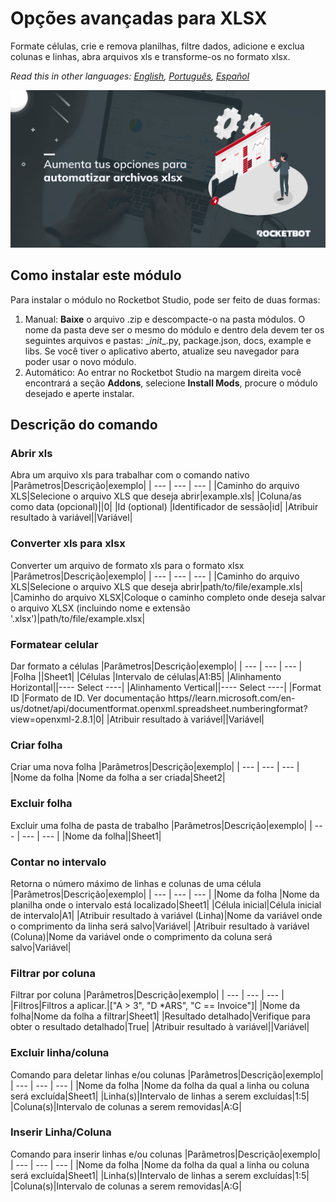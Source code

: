 



# Opções avançadas para XLSX
  
Formate células, crie e remova planilhas, filtre dados, adicione e exclua colunas e linhas, abra arquivos xls e transforme-os no formato xlsx.  

*Read this in other languages: [English](Manual_AdvancedXLSX.md), [Português](Manual_AdvancedXLSX.pr.md), [Español](Manual_AdvancedXLSX.es.md)*
  
![banner](imgs/Banner_AdvancedXLSX.png)
## Como instalar este módulo
  
Para instalar o módulo no Rocketbot Studio, pode ser feito de duas formas:
1. Manual: __Baixe__ o arquivo .zip e descompacte-o na pasta módulos. O nome da pasta deve ser o mesmo do módulo e dentro dela devem ter os seguintes arquivos e pastas: \__init__.py, package.json, docs, example e libs. Se você tiver o aplicativo aberto, atualize seu navegador para poder usar o novo módulo.
2. Automático: Ao entrar no Rocketbot Studio na margem direita você encontrará a seção **Addons**, selecione **Install Mods**, procure o módulo desejado e aperte instalar.  


## Descrição do comando

### Abrir xls
  
Abra um arquivo xls para trabalhar com o comando nativo
|Parâmetros|Descrição|exemplo|
| --- | --- | --- |
|Caminho do arquivo XLS|Selecione o arquivo XLS que deseja abrir|example.xls|
|Coluna/as como data (opcional)||0|
|Id (optional) |Identificador de sessão|id|
|Atribuir resultado à variável||Variável|

### Converter xls para xlsx
  
Converter um arquivo de formato xls para o formato xlsx
|Parâmetros|Descrição|exemplo|
| --- | --- | --- |
|Caminho do arquivo XLS|Selecione o arquivo XLS que deseja abrir|path/to/file/example.xls|
|Caminho do arquivo XLSX|Coloque o caminho completo onde deseja salvar o arquivo XLSX (incluindo nome e extensão '.xlsx')|path/to/file/example.xlsx|

### Formatear celular
  
Dar formato a células
|Parâmetros|Descrição|exemplo|
| --- | --- | --- |
|Folha ||Sheet1|
|Células |Intervalo de células|A1:B5|
|Alinhamento Horizontal||---- Select ----|
|Alinhamento Vertical||---- Select ----|
|Format ID |Formato de ID. Ver documentação https//learn.microsoft.com/en-us/dotnet/api/documentformat.openxml.spreadsheet.numberingformat?view=openxml-2.8.1|0|
|Atribuir resultado à variável||Variável|

### Criar folha
  
Criar uma nova folha
|Parâmetros|Descrição|exemplo|
| --- | --- | --- |
|Nome da folha |Nome da folha a ser criada|Sheet2|

### Excluir folha
  
Excluir uma folha de pasta de trabalho
|Parâmetros|Descrição|exemplo|
| --- | --- | --- |
|Nome da folha||Sheet1|

### Contar no intervalo
  
Retorna o número máximo de linhas e colunas de uma célula
|Parâmetros|Descrição|exemplo|
| --- | --- | --- |
|Nome da folha |Nome da planilha onde o intervalo está localizado|Sheet1|
|Célula inicial|Célula inicial de intervalo|A1|
|Atribuir resultado à variável (Linha)|Nome da variável onde o comprimento da linha será salvo|Variável|
|Atribuir resultado à variável (Coluna)|Nome da variável onde o comprimento da coluna será salvo|Variável|

### Filtrar por coluna
  
Filtrar por coluna
|Parâmetros|Descrição|exemplo|
| --- | --- | --- |
|Filtros|Filtros a aplicar.|["A > 3", "D *ARS", "C == Invoice"]|
|Nome da folha|Nome da folha a filtrar|Sheet1|
|Resultado detalhado|Verifique para obter o resultado detalhado|True|
|Atribuir resultado à variável||Variável|

### Excluir linha/coluna
  
Comando para deletar linhas e/ou colunas
|Parâmetros|Descrição|exemplo|
| --- | --- | --- |
|Nome da folha |Nome da folha da qual a linha ou coluna será excluída|Sheet1|
|Linha(s)|Intervalo de linhas a serem excluídas|1:5|
|Coluna(s)|Intervalo de colunas a serem removidas|A:G|

### Inserir Linha/Coluna
  
Comando para inserir linhas e/ou colunas
|Parâmetros|Descrição|exemplo|
| --- | --- | --- |
|Nome da folha |Nome da folha da qual a linha ou coluna será excluída|Sheet1|
|Linha(s)|Intervalo de linhas a serem excluídas|1:5|
|Coluna(s)|Intervalo de colunas a serem removidas|A:G|
